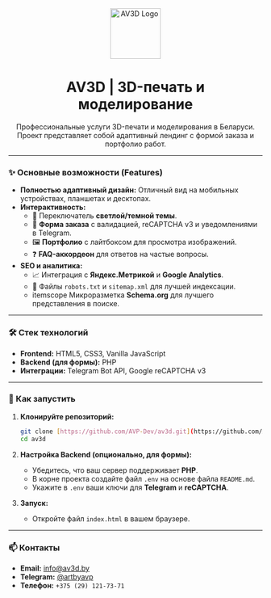 <div align="center">
  <img src="https://av3d.by/assets/img/logo.webp" alt="AV3D Logo" width="100"/>
  <h1>AV3D | 3D-печать и моделирование</h1>
  <p>
    Профессиональные услуги 3D-печати и моделирования в Беларуси. Проект представляет собой адаптивный лендинг с формой заказа и портфолио работ.
  </p>
</div>

---

### ✨ Основные возможности (Features)

- **Полностью адаптивный дизайн:** Отличный вид на мобильных устройствах, планшетах и десктопах.
- **Интерактивность:**
  - 🎨 Переключатель **светлой/темной темы**.
  - 📝 **Форма заказа** с валидацией, reCAPTCHA v3 и уведомлениями в Telegram.
  - 🖼️ **Портфолио** с лайтбоксом для просмотра изображений.
  - ❓ **FAQ-аккордеон** для ответов на частые вопросы.
- **SEO и аналитика:**
  - 📈 Интеграция с **Яндекс.Метрикой** и **Google Analytics**.
  - 🤖 Файлы `robots.txt` и `sitemap.xml` для лучшей индексации.
  -  itemscope Микроразметка **Schema.org** для лучшего представления в поиске.

---

### 🛠️ Стек технологий

- **Frontend:** HTML5, CSS3, Vanilla JavaScript
- **Backend (для формы):** PHP
- **Интеграции:** Telegram Bot API, Google reCAPTCHA v3

---

### 🚀 Как запустить

1.  **Клонируйте репозиторий:**
    ```bash
    git clone [https://github.com/AVP-Dev/av3d.git](https://github.com/AVP-Dev/av3d.git)
    cd av3d
    ```

2.  **Настройка Backend (опционально, для формы):**
    - Убедитесь, что ваш сервер поддерживает **PHP**.
    - В корне проекта создайте файл `.env` на основе файла `README.md`.
    - Укажите в `.env` ваши ключи для **Telegram** и **reCAPTCHA**.

3.  **Запуск:**
    - Откройте файл `index.html` в вашем браузере.

---

### 📫 Контакты

- **Email:** info@av3d.by
- **Telegram:** [@artbyavp](https://t.me/artbyavp)
- **Телефон:** `+375 (29) 121-73-71`
